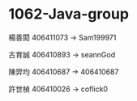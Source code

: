 # 1062-Java-group
楊善閎 406411073 -> Sam199971

古育誠 406410893 -> seannGod

陳羿均 406410687 -> 406410687

許世楨 406410026 -> coflick0


